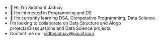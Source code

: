 - 👋 Hi, I’m Siddhant Jadhav
- 👀 I’m interested in Programming and DS
- 🌱 I’m currently learning DSA, Competative Programming, Data Science.
-  I’m looking to collaborate on Data Structure and Alogo projects/Disscussions and Data Science projects.
-  Contact me on : sidbnjadhav@gmail.com

<!---
Sid-0602/Sid-0602 is a ✨ special ✨ repository because its `README.md` (this file) appears on your GitHub profile.
You can click the Preview link to take a look at your changes.
--->
